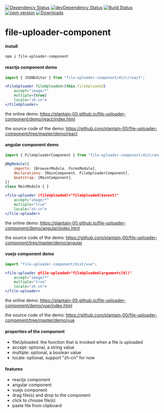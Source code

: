 [![Dependency Status](https://david-dm.org/plantain-00/file-uploader-component.svg)](https://david-dm.org/plantain-00/file-uploader-component)
[![devDependency Status](https://david-dm.org/plantain-00/file-uploader-component/dev-status.svg)](https://david-dm.org/plantain-00/file-uploader-component#info=devDependencies)
[![Build Status](https://travis-ci.org/plantain-00/file-uploader-component.svg?branch=master)](https://travis-ci.org/plantain-00/file-uploader-component)
[![npm version](https://badge.fury.io/js/file-uploader-component.svg)](https://badge.fury.io/js/file-uploader-component)
[![Downloads](https://img.shields.io/npm/dm/file-uploader-component.svg)](https://www.npmjs.com/package/file-uploader-component)

# file-uploader-component

#### install

`npm i file-uploader-component`

#### reactjs component demo

```js
import { JSONEditor } from "file-uploader-component/dist/react";
```

```jsx
<FileUploader fileUploaded={this.fileUploaded}
    accept="image/*"
    multiple={true}
    locale="zh-cn">
</FileUploader>
```

the online demo: https://plantain-00.github.io/file-uploader-component/demo/react/index.html

the source code of the demo: https://github.com/plantain-00/file-uploader-component/tree/master/demo/react

#### angular component demo

```js
import { FileUploaderComponent } from "file-uploader-component/dist/angular";

@NgModule({
    imports: [BrowserModule, FormsModule],
    declarations: [MainComponent, FileUploaderComponent],
    bootstrap: [MainComponent],
})
class MainModule { }
```

```jsx
<file-uploader (fileUploaded)="fileUploaded($event)"
    accept="image/*"
    multiple="true"
    locale="zh-cn">
</file-uploader>
```

the online demo: https://plantain-00.github.io/file-uploader-component/demo/angular/index.html

the source code of the demo: https://github.com/plantain-00/file-uploader-component/tree/master/demo/angular

#### vuejs component demo

```js
import "file-uploader-component/dist/vue";
```

```jsx
<file-uploader @file-uploaded="fileUploaded(arguments[0])"
    accept="image/*"
    multiple="true"
    locale="zh-cn">
</file-uploader>
```

the online demo: https://plantain-00.github.io/file-uploader-component/demo/vue/index.html

the source code of the demo: https://github.com/plantain-00/file-uploader-component/tree/master/demo/vue


#### properties of the component

+ fileUploaded: the function that is invoked when a file is uploaded
+ accept: optional, a string value
+ multiple: optional, a boolean value
+ locale: optional, support "zh-cn" for now

#### features

+ reactjs component
+ angular component
+ vuejs component
+ drag file(s) and drop to the component
+ click to choose file(s)
+ paste file from clipboard
